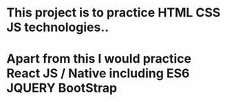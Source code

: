 # This project is to practice HTML CSS JS technologies..
# Apart from this I would practice React JS / Native including ES6 JQUERY BootStrap
